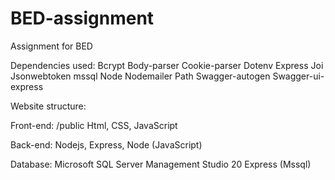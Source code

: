 # BED-assignment
Assignment for BED

Dependencies used:
Bcrypt
Body-parser
Cookie-parser
Dotenv
Express
Joi
Jsonwebtoken
mssql
Node
Nodemailer
Path
Swagger-autogen
Swagger-ui-express


Website structure:

Front-end: /public
Html, CSS, JavaScript

Back-end:
Nodejs, Express, Node (JavaScript)

Database:
Microsoft SQL Server Management Studio 20 Express (Mssql)

<!-- Setting up database:
Open up Mssql and create a user for SQL Server Authentication
User: userapi_user
Password: VeryTempPassword
database: user_db

Run seed.sql in a query for user_db

Running the website:
Run in terminal

cd user-api-mvc
npm run devStartAuth

Open up localhost:3000

For swagger API docs, localhost:3000/api-docs -->